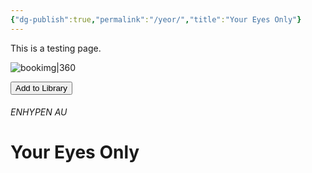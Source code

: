 ```yaml
---
{"dg-publish":true,"permalink":"/yeor/","title":"Your Eyes Only"}
---
```


This is a testing page.

![bookimg|360](/img/user/yeo/yeostorage/yeocover.webp)

<button id="library-toggle" onclick="toggleLibrary()">Add to Library</button>

###### ENHYPEN AU
# Your Eyes Only

<script>
function getBookInfo() {
  const bookTitleElement = Array.from(document.querySelectorAll("h1")).find((h1) => !h1.closest("nav"));
  if (!bookTitleElement) return null;

  return {
    title: bookTitleElement.textContent.trim(),
    link: window.location.href // This should be the correct current link
  };
}

function updateLibraryButton() {
  const book = getBookInfo();
  if (!book) return;
  const button = document.getElementById("library-toggle");
  if (button) {
    button.textContent = isInLibrary(book.link) ? "Remove from Library" : "Add to Library";
  }
}

function toggleLibrary() {
  const book = getBookInfo();
  if (!book) return alert("Book info not found.");

  let library = getLibrary();
  const existingBookIndex = library.findIndex(b => b.link === book.link);

  if (existingBookIndex !== -1) {
    library.splice(existingBookIndex, 1); // Remove from library
    alert("Removed from your library.");
  } else {
    library.unshift(book); // Add to library
    alert("Book added to your library!");
  }
  saveLibrary(library);
  updateLibraryButton();
}

// Ensuring the button is updated when the page loads
document.addEventListener("DOMContentLoaded", () => {
  updateLibraryButton();
});
</script>